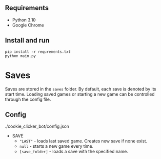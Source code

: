 ## Requirements
* Python 3.10
* Google Chrome

## Install and run
```
pip install -r requrements.txt
python main.py
```

# Saves
Saves are stored in the ```saves``` folder. By default, each save is denoted by its start time.
Loading saved games or starting a new game can be controlled through the config file.

## Config
./cookie_clicker_bot/config.json

* SAVE
    * ```"LAST"``` - loads last saved game. Creates new save if none exist.
    * ```null``` - starts a new game every time.
    *  ```[save_folder]``` - loads a save with the specified name.
